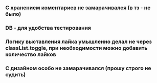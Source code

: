 ### С хранением коментариев не замарачивался (в тз - не было)

### DB - для удобства тестирования

### Логику выставления лайка умышленно делал не через classList.toggle, при необходимости можно добавить количество лайков

### С дизайном особо не замарачивался (прошу строго не судить)
